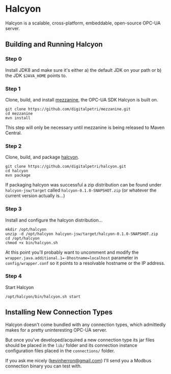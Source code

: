 Halcyon
=======

Halcyon is a scalable, cross-platform, embeddable, open-source OPC-UA server.


Building and Running Halcyon
-------

### Step 0
Install JDK8 and make sure it's either a) the default JDK on your path or b) the JDK `$JAVA_HOME` points to.

### Step 1
Clone, build, and install [mezzanine](https://github.com/digitalpetri/mezzanine), the OPC-UA SDK Halcyon is built on.

```
git clone https://github.com/digitalpetri/mezzanine.git
cd mezzanine
mvn install
```
This step will only be necessary until mezzanine is being released to Maven Central.

### Step 2
Clone, build, and package [halcyon](https://github.com/digitalpetri/halcyon).

```
git clone https://github.com/digitalpetri/halcyon.git
cd halcyon
mvn package
```

If packaging halcyon was successful a zip distribution can be found under `halcyon-jsw/target` called `halcyon-0.1.0-SNAPSHOT.zip` (or whatever the current version actually is...)

### Step 3
Install and configure the halcyon distribution...

```
mkdir /opt/halcyon
unzip -d /opt/halcyon halcyon-jsw/target/halcyon-0.1.0-SNAPSHOT.zip
cd /opt/halcyon
chmod +x bin/halcyon.sh
```

At this point you'll probably want to uncomment and modify the `wrapper.java.additional.1=-Dhostname=localhost` parameter in `config/wrapper.conf` so it points to a resolvable hostname or the IP address.

### Step 4
Start Halcyon

```
/opt/halcyon/bin/halcyon.sh start
```

Installing New Connection Types
-------
Halcyon doesn't come bundled with any connection types, which admittedly makes for a pretty uninteresting OPC-UA server.

But once you've developed/acquired a new connection type its jar files should be placed in the `lib/` folder and its connection instance configuration files placed in the `connections/` folder.

If you ask me nicely (kevinherron@gmail.com) I'll send you a Modbus connection binary you can test with.



